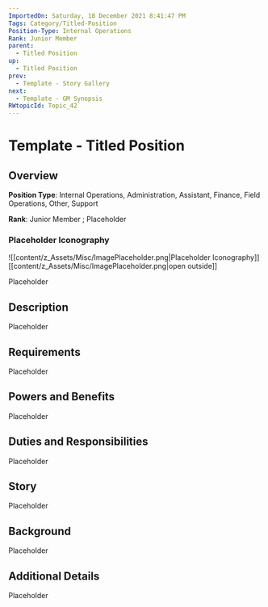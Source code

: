 ```yaml
---
ImportedOn: Saturday, 18 December 2021 8:41:47 PM
Tags: Category/Titled-Position
Position-Type: Internal Operations
Rank: Junior Member
parent:
  - Titled Position
up:
  - Titled Position
prev:
  - Template - Story Gallery
next:
  - Template - GM Synopsis
RWtopicId: Topic_42
---
```

# Template - Titled Position
## Overview
**Position Type**: Internal Operations, Administration, Assistant, Finance, Field Operations, Other, Support

**Rank**: Junior Member ; Placeholder

### Placeholder Iconography
![[content/z_Assets/Misc/ImagePlaceholder.png|Placeholder Iconography]]
[[content/z_Assets/Misc/ImagePlaceholder.png|open outside]]

Placeholder

## Description
Placeholder

## Requirements
Placeholder

## Powers and Benefits
Placeholder

## Duties and Responsibilities
Placeholder

## Story
Placeholder

## Background
Placeholder

## Additional Details
Placeholder


